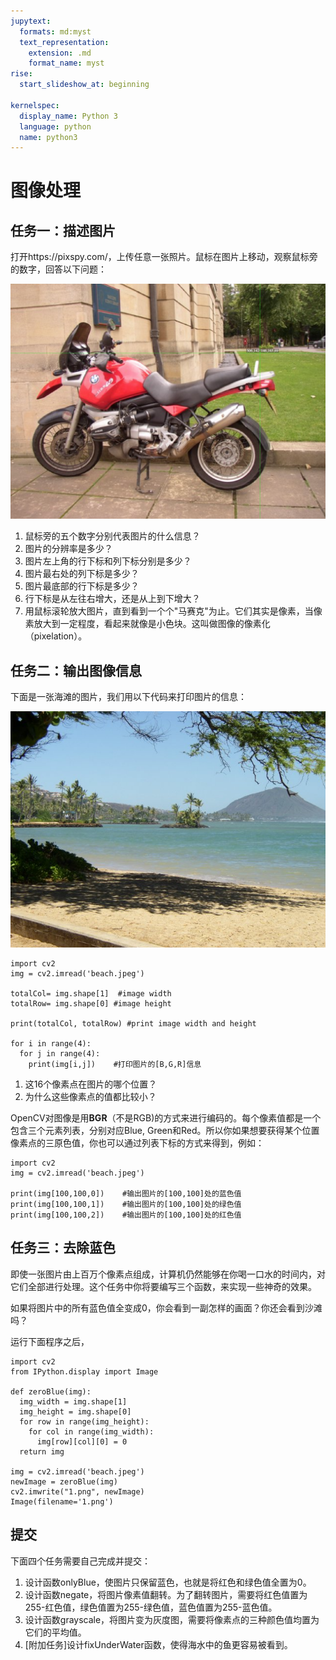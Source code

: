 ```yaml
---
jupytext:
  formats: md:myst
  text_representation:
    extension: .md
    format_name: myst
rise:
  start_slideshow_at: beginning

kernelspec:
  display_name: Python 3
  language: python
  name: python3
---
```


# 图像处理 #

## 任务一：描述图片 ##

打开https://pixspy.com/，上传任意一张照片。鼠标在图片上移动，观察鼠标旁的数字，回答以下问题：

![motor](motorcycle.png)

1. 鼠标旁的五个数字分别代表图片的什么信息？
2. 图片的分辨率是多少？
3. 图片左上角的行下标和列下标分别是多少？
4. 图片最右处的列下标是多少？
5. 图片最底部的行下标是多少？
6. 行下标是从左往右增大，还是从上到下增大？
7. 用鼠标滚轮放大图片，直到看到一个个"马赛克"为止。它们其实是像素，当像素放大到一定程度，看起来就像是小色块。这叫做图像的像素化（pixelation）。

## 任务二：输出图像信息 ##

下面是一张海滩的图片，我们用以下代码来打印图片的信息：

![beach](beach.jpeg)

```{code-cell} python3
import cv2
img = cv2.imread('beach.jpeg') 

totalCol= img.shape[1]  #image width
totalRow= img.shape[0] #image height

print(totalCol, totalRow) #print image width and height

for i in range(4):
  for j in range(4):
    print(img[i,j])    #打印图片的[B,G,R]信息
```
1. 这16个像素点在图片的哪个位置？
2. 为什么这些像素点的值都比较小？

OpenCV对图像是用**BGR**（不是RGB)的方式来进行编码的。每个像素值都是一个包含三个元素列表，分别对应Blue, Green和Red。所以你如果想要获得某个位置像素点的三原色值，你也可以通过列表下标的方式来得到，例如：

```{code-cell} python3
import cv2
img = cv2.imread('beach.jpeg') 

print(img[100,100,0])    #输出图片的[100,100]处的蓝色值
print(img[100,100,1])    #输出图片的[100,100]处的绿色值
print(img[100,100,2])    #输出图片的[100,100]处的红色值

```

## 任务三：去除蓝色 ##

即使一张图片由上百万个像素点组成，计算机仍然能够在你喝一口水的时间内，对它们全部进行处理。这个任务中你将要编写三个函数，来实现一些神奇的效果。

如果将图片中的所有蓝色值全变成0，你会看到一副怎样的画面？你还会看到沙滩吗？

运行下面程序之后，

```{code-cell} python3
import cv2
from IPython.display import Image

def zeroBlue(img):
  img_width = img.shape[1]  
  img_height = img.shape[0] 
  for row in range(img_height):
    for col in range(img_width):
      img[row][col][0] = 0
  return img

img = cv2.imread('beach.jpeg')
newImage = zeroBlue(img)
cv2.imwrite("1.png", newImage)
Image(filename='1.png') 
```

## 提交 ##

下面四个任务需要自己完成并提交：

1. 设计函数onlyBlue，使图片只保留蓝色，也就是将红色和绿色值全置为0。
2. 设计函数negate，将图片像素值翻转。为了翻转图片，需要将红色值置为255-红色值，绿色值置为255-绿色值，蓝色值置为255-蓝色值。
3. 设计函数grayscale，将图片变为灰度图，需要将像素点的三种颜色值均置为它们的平均值。
4. [附加任务]设计fixUnderWater函数，使得海水中的鱼更容易被看到。
